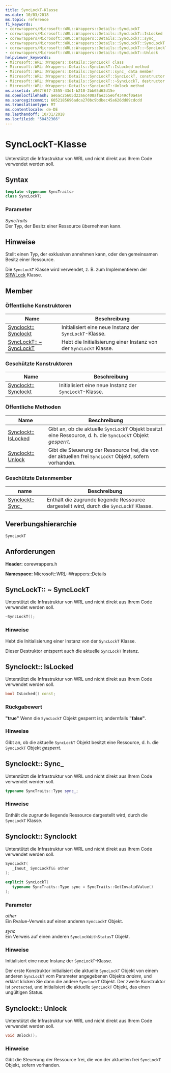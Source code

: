 ```yaml
---
title: SyncLockT-Klasse
ms.date: 10/03/2018
ms.topic: reference
f1_keywords:
- corewrappers/Microsoft::WRL::Wrappers::Details::SyncLockT
- corewrappers/Microsoft::WRL::Wrappers::Details::SyncLockT::IsLocked
- corewrappers/Microsoft::WRL::Wrappers::Details::SyncLockT::sync_
- corewrappers/Microsoft::WRL::Wrappers::Details::SyncLockT::SyncLockT
- corewrappers/Microsoft::WRL::Wrappers::Details::SyncLockT::~SyncLockT
- corewrappers/Microsoft::WRL::Wrappers::Details::SyncLockT::Unlock
helpviewer_keywords:
- Microsoft::WRL::Wrappers::Details::SyncLockT class
- Microsoft::WRL::Wrappers::Details::SyncLockT::IsLocked method
- Microsoft::WRL::Wrappers::Details::SyncLockT::sync_ data member
- Microsoft::WRL::Wrappers::Details::SyncLockT::SyncLockT, constructor
- Microsoft::WRL::Wrappers::Details::SyncLockT::~SyncLockT, destructor
- Microsoft::WRL::Wrappers::Details::SyncLockT::Unlock method
ms.assetid: a967f6f7-3555-43d1-b210-2bb65d63d15e
ms.openlocfilehash: ae6ac25605d23a6c408afae355e6f4349cf0a4a4
ms.sourcegitcommit: 6052185696adca270bc9bdbec45a626dd89cdcdd
ms.translationtype: MT
ms.contentlocale: de-DE
ms.lasthandoff: 10/31/2018
ms.locfileid: "50432366"
---
```

# <a name="synclockt-class"></a>SyncLockT-Klasse

Unterstützt die Infrastruktur von WRL und nicht direkt aus Ihrem Code verwendet werden soll.

## <a name="syntax"></a>Syntax

```cpp
template <typename SyncTraits>
class SyncLockT;
```

### <a name="parameters"></a>Parameter

*SyncTraits*<br/>
Der Typ, der Besitz einer Ressource übernehmen kann.

## <a name="remarks"></a>Hinweise

Stellt einen Typ, der exklusiven annehmen kann, oder den gemeinsamen Besitz einer Ressource.

Die `SyncLockT` Klasse wird verwendet, z. B. zum Implementieren der [SRWLock](../windows/srwlock-class.md) Klasse.

## <a name="members"></a>Member

### <a name="public-constructors"></a>Öffentliche Konstruktoren

Name                                      | Beschreibung
----------------------------------------- | ----------------------------------------------------
[Synclockt:: Synclockt](#synclockt)        | Initialisiert eine neue Instanz der `SyncLockT`-Klasse.
[SyncLockT:: ~ SyncLockT](#tilde-synclockt) | Hebt die Initialisierung einer Instanz von der `SyncLockT` Klasse.

### <a name="protected-constructors"></a>Geschützte Konstruktoren

Name                               | Beschreibung
---------------------------------- | ----------------------------------------------------
[Synclockt:: Synclockt](#synclockt) | Initialisiert eine neue Instanz der `SyncLockT`-Klasse.

### <a name="public-methods"></a>Öffentliche Methoden

Name                             | Beschreibung
-------------------------------- | --------------------------------------------------------------------------------------------------------------
[Synclockt:: IsLocked](#islocked) | Gibt an, ob die aktuelle `SyncLockT` Objekt besitzt eine Ressource, d. h. die `SyncLockT` Objekt *gesperrt*.
[Synclockt:: Unlock](#unlock)     | Gibt die Steuerung der Ressource frei, die von der aktuellen frei `SyncLockT` Objekt, sofern vorhanden.

### <a name="protected-data-members"></a>Geschützte Datenmember

name                      | Beschreibung
------------------------- | -------------------------------------------------------------------
[Synclockt:: Sync_](#sync) | Enthält die zugrunde liegende Ressource dargestellt wird, durch die `SyncLockT` Klasse.

## <a name="inheritance-hierarchy"></a>Vererbungshierarchie

`SyncLockT`

## <a name="requirements"></a>Anforderungen

**Header:** corewrappers.h

**Namespace:** Microsoft::WRL::Wrappers::Details

## <a name="tilde-synclockt"></a>SyncLockT:: ~ SyncLockT

Unterstützt die Infrastruktur von WRL und nicht direkt aus Ihrem Code verwendet werden soll.

```cpp
~SyncLockT();
```

### <a name="remarks"></a>Hinweise

Hebt die Initialisierung einer Instanz von der `SyncLockT` Klasse.

Dieser Destruktor entsperrt auch die aktuelle `SyncLockT` Instanz.

## <a name="islocked"></a>Synclockt:: IsLocked

Unterstützt die Infrastruktur von WRL und nicht direkt aus Ihrem Code verwendet werden soll.

```cpp
bool IsLocked() const;
```

### <a name="return-value"></a>Rückgabewert

**"true"** Wenn die `SyncLockT` Objekt gesperrt ist; andernfalls **"false"**.

### <a name="remarks"></a>Hinweise

Gibt an, ob die aktuelle `SyncLockT` Objekt besitzt eine Ressource, d. h. die `SyncLockT` Objekt *gesperrt*.

## <a name="sync"></a>Synclockt:: Sync_

Unterstützt die Infrastruktur von WRL und nicht direkt aus Ihrem Code verwendet werden soll.

```cpp
typename SyncTraits::Type sync_;
```

### <a name="remarks"></a>Hinweise

Enthält die zugrunde liegende Ressource dargestellt wird, durch die `SyncLockT` Klasse.

## <a name="synclockt"></a>Synclockt:: Synclockt

Unterstützt die Infrastruktur von WRL und nicht direkt aus Ihrem Code verwendet werden soll.

```cpp
SyncLockT(
   _Inout_ SyncLockT&& other
);

explicit SyncLockT(
   typename SyncTraits::Type sync = SyncTraits::GetInvalidValue()
);
```

### <a name="parameters"></a>Parameter

*other*<br/>
Ein Rvalue-Verweis auf einen anderen `SyncLockT` Objekt.

*sync*<br/>
Ein Verweis auf einen anderen `SyncLockWithStatusT` Objekt.

### <a name="remarks"></a>Hinweise

Initialisiert eine neue Instanz der `SyncLockT`-Klasse.

Der erste Konstruktor initialisiert die aktuelle `SyncLockT` Objekt von einem anderen `SyncLockT` vom Parameter angegebenen Objekts *andere*, und erklärt klicken Sie dann die andere `SyncLockT` Objekt. Der zweite Konstruktor ist `protected`, und initialisiert die aktuelle `SyncLockT` Objekt, das einen ungültigen Status.

## <a name="unlock"></a>Synclockt:: Unlock

Unterstützt die Infrastruktur von WRL und nicht direkt aus Ihrem Code verwendet werden soll.

```cpp
void Unlock();
```

### <a name="remarks"></a>Hinweise

Gibt die Steuerung der Ressource frei, die von der aktuellen frei `SyncLockT` Objekt, sofern vorhanden.
